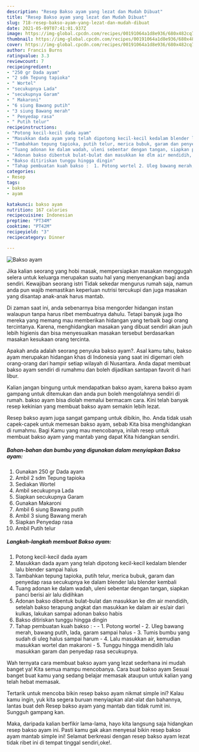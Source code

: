 ```yaml
---
description: "Resep Bakso ayam yang lezat dan Mudah Dibuat"
title: "Resep Bakso ayam yang lezat dan Mudah Dibuat"
slug: 718-resep-bakso-ayam-yang-lezat-dan-mudah-dibuat
date: 2021-05-09T07:41:01.937Z
image: https://img-global.cpcdn.com/recipes/00191064a1d8e936/680x482cq70/bakso-ayam-foto-resep-utama.jpg
thumbnail: https://img-global.cpcdn.com/recipes/00191064a1d8e936/680x482cq70/bakso-ayam-foto-resep-utama.jpg
cover: https://img-global.cpcdn.com/recipes/00191064a1d8e936/680x482cq70/bakso-ayam-foto-resep-utama.jpg
author: Francis Burns
ratingvalue: 3.3
reviewcount: 7
recipeingredient:
- "250 gr Dada ayam"
- "2 sdm Tepung tapioka"
- " Wortel"
- "secukupnya Lada"
- "secukupnya Garam"
- " Makaroni"
- "6 siung Bawang putih"
- "3 siung Bawang merah"
- " Penyedap rasa"
- " Putih telur"
recipeinstructions:
- "Potong kecil-kecil dada ayam"
- "Masukkan dada ayam yang telah dipotong kecil-kecil kedalam blender lalu blender sampai halus"
- "Tambahkan tepung tapioka, putih telur, merica bubuk, garam dan penyedap rasa secukupnya ke dalam blender lalu blender kembali"
- "Tuang adonan ke dalam wadah, uleni sebentar dengan tangan, siapkan panci berisi air lalu didihkan"
- "Adonan bakso dibentuk bulat-bulat dan masukkan ke dlm air mendidih, setelah bakso terapung angkat dan masukkan ke dalam air es/air dari kulkas, lakukan sampai adonan bakso habis"
- "Bakso ditiriskan tunggu hingga dingin"
- "Tahap pembuatan kuah bakso :  1. Potong wortel 2. Uleg bawang merah, bawang putih, lada, garam sampai halus 3. Tumis bumbu yang sudah di uleg halus sampai harum 4. Lalu masukkan air, kemudian masukkan wortel dan makaroni 5. Tunggu hingga mendidih lalu masukkan garam dan penyedap rasa secukupnya."
categories:
- Resep
tags:
- bakso
- ayam

katakunci: bakso ayam 
nutrition: 167 calories
recipecuisine: Indonesian
preptime: "PT34M"
cooktime: "PT42M"
recipeyield: "3"
recipecategory: Dinner

---
```



![Bakso ayam](https://img-global.cpcdn.com/recipes/00191064a1d8e936/680x482cq70/bakso-ayam-foto-resep-utama.jpg)

Jika kalian seorang yang hobi masak, mempersiapkan masakan menggugah selera untuk keluarga merupakan suatu hal yang menyenangkan bagi anda sendiri. Kewajiban seorang istri Tidak sekedar mengurus rumah saja, namun anda pun wajib memastikan keperluan nutrisi tercukupi dan juga masakan yang disantap anak-anak harus mantab.

Di zaman  saat ini, anda sebenarnya bisa mengorder hidangan instan walaupun tanpa harus ribet membuatnya dahulu. Tetapi banyak juga lho mereka yang memang mau memberikan hidangan yang terbaik bagi orang tercintanya. Karena, menghidangkan masakan yang dibuat sendiri akan jauh lebih higienis dan bisa menyesuaikan masakan tersebut berdasarkan masakan kesukaan orang tercinta. 



Apakah anda adalah seorang penyuka bakso ayam?. Asal kamu tahu, bakso ayam merupakan hidangan khas di Indonesia yang saat ini digemari oleh orang-orang dari hampir setiap wilayah di Nusantara. Anda dapat membuat bakso ayam sendiri di rumahmu dan boleh dijadikan santapan favorit di hari libur.

Kalian jangan bingung untuk mendapatkan bakso ayam, karena bakso ayam gampang untuk ditemukan dan anda pun boleh mengolahnya sendiri di rumah. bakso ayam bisa diolah memalui bermacam cara. Kini telah banyak resep kekinian yang membuat bakso ayam semakin lebih lezat.

Resep bakso ayam juga sangat gampang untuk dibikin, lho. Anda tidak usah capek-capek untuk memesan bakso ayam, sebab Kita bisa menghidangkan di rumahmu. Bagi Kamu yang mau mencobanya, inilah resep untuk membuat bakso ayam yang mantab yang dapat Kita hidangkan sendiri.

<!--inarticleads1-->

##### Bahan-bahan dan bumbu yang digunakan dalam menyiapkan Bakso ayam:

1. Gunakan 250 gr Dada ayam
1. Ambil 2 sdm Tepung tapioka
1. Sediakan  Wortel
1. Ambil secukupnya Lada
1. Siapkan secukupnya Garam
1. Gunakan  Makaroni
1. Ambil 6 siung Bawang putih
1. Ambil 3 siung Bawang merah
1. Siapkan  Penyedap rasa
1. Ambil  Putih telur




<!--inarticleads2-->

##### Langkah-langkah membuat Bakso ayam:

1. Potong kecil-kecil dada ayam
1. Masukkan dada ayam yang telah dipotong kecil-kecil kedalam blender lalu blender sampai halus
1. Tambahkan tepung tapioka, putih telur, merica bubuk, garam dan penyedap rasa secukupnya ke dalam blender lalu blender kembali
1. Tuang adonan ke dalam wadah, uleni sebentar dengan tangan, siapkan panci berisi air lalu didihkan
1. Adonan bakso dibentuk bulat-bulat dan masukkan ke dlm air mendidih, setelah bakso terapung angkat dan masukkan ke dalam air es/air dari kulkas, lakukan sampai adonan bakso habis
1. Bakso ditiriskan tunggu hingga dingin
1. Tahap pembuatan kuah bakso : -  - 1. Potong wortel - 2. Uleg bawang merah, bawang putih, lada, garam sampai halus - 3. Tumis bumbu yang sudah di uleg halus sampai harum - 4. Lalu masukkan air, kemudian masukkan wortel dan makaroni - 5. Tunggu hingga mendidih lalu masukkan garam dan penyedap rasa secukupnya.




Wah ternyata cara membuat bakso ayam yang lezat sederhana ini mudah banget ya! Kita semua mampu mencobanya. Cara buat bakso ayam Sesuai banget buat kamu yang sedang belajar memasak ataupun untuk kalian yang telah hebat memasak.

Tertarik untuk mencoba bikin resep bakso ayam nikmat simple ini? Kalau kamu ingin, yuk kita segera buruan menyiapkan alat-alat dan bahannya, lantas buat deh Resep bakso ayam yang mantab dan tidak rumit ini. Sungguh gampang kan. 

Maka, daripada kalian berfikir lama-lama, hayo kita langsung saja hidangkan resep bakso ayam ini. Pasti kamu gak akan menyesal bikin resep bakso ayam mantab simple ini! Selamat berkreasi dengan resep bakso ayam lezat tidak ribet ini di tempat tinggal sendiri,oke!.

